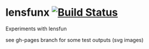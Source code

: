 lensfunx [![Build Status](https://travis-ci.org/neothemachine/lensfunx.svg?branch=master)](https://travis-ci.org/neothemachine/lensfunx)
========

Experiments with lensfun

see gh-pages branch for some test outputs (svg images)

